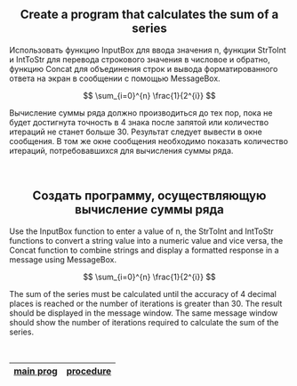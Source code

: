 <h2 align="center">Create a program that calculates the sum of a series</h2>

Использовать функцию InputBox для ввода значения n, функции StrToInt и IntToStr для перевода строкового значения в числовое и обратно, функцию Concat для объединения строк и вывода форматированного ответа на экран в сообщении с помощью MessageBox.

$$ \sum_{i=0}^{n}  \frac{1}{2^{i}} $$

Вычисление суммы ряда должно производиться до тех пор, пока не будет достигнута точность в 4 знака после запятой или количество итераций не станет больше 30. Результат следует вывести в окне сообщения. В том же окне сообщения необходимо показать количество итераций, потребовавшихся для вычисления суммы ряда.

<br>

<h2 align="center">Создать программу, осуществляющую вычисление суммы ряда</h2>

Use the InputBox function to enter a value of n, the StrToInt and IntToStr functions to convert a string value into a numeric value and vice versa, the Concat function to combine strings and display a formatted response in a message using MessageBox.

$$ \sum_{i=0}^{n}  \frac{1}{2^{i}} $$

The sum of the series must be calculated until the accuracy of 4 decimal places is reached or the number of iterations is greater than 30. The result should be displayed in the message window. The same message window should show the number of iterations required to calculate the sum of the series.

<br>

| [main prog](math.asm)  | [procedure](str.inc)  |
| --- | --- |
